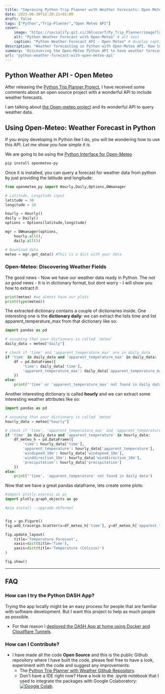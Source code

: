 ```yaml
---
title: "Improving Python Trip Planner with Weather Forecasts: Open Meteo API"
date: 2023-06-30T15:20:21+01:00
draft: false
tags: ["Python","Trip-Planner","Open Meteo API"]
cover:
    image: "https://socialify.git.ci/JAlcocerT/Py_Trip_Planner/image?language=1&name=1&theme=Auto" # image path/url 
    alt: "Python Weather Forecast with Open-Meteo" # alt text
    caption: "Python Weather Forecast API - Open Meteo" # display caption under cover
description: "Weather forecasting in Python with Open-Meteo API. How to use the Python API and including it on the Python Trip Planner App"
summary: 'Discovering the Open-Meteo Python API to have weather forecasts data insights. Installing the library and preparing plots to include them in the Python Trip Planner Dash App.'
url: 'python-weather-forecast-with-open-meteo-api'
---
```


## Python Weather API - Open Meteo


After releasing the [Python Trip Planner Project](https://fossengineer.com/python-trip-planner/), I have received some comments about an open source project with a wonderful API to include weather forecasts.

I am talking about [the Open-meteo project](https://open-meteo.com/ "Open Meteo Project {rel='nofollow'}") and its wonderful API to query weather data.

<!-- <https://github.com/open-meteo/open-meteo>
<https://github.com/open-meteo/open-meteo#who-is-using-open-meteo>
<https://github.com/m0rp43us/openmeteopy> -->

## Using Open-Meteo: Weather Forecast in Python

<!-- 

<https://api.open-meteo.com/v1/forecast?latitude=52.52&longitude=13.41&hourly=temperature_2m> -->

If you enjoy developing in Python like I do, you will be wondering how to use this API. *Let me show you how simple it is.*

We are going to be using the [Python Interface for Open-Meteo](https://pypi.org/project/openmeteo-py/ "Open Meteo Project {rel='nofollow'}") 

```sh
pip install openmeteo-py
```

Once it is installed, you can query a forecast for weather data from python by just providing the latitude and longitude:

```py
from openmeteo_py import Hourly,Daily,Options,OWmanager

# Latitude, Longitude input
latitude = 30
longitude = 20

hourly = Hourly()
daily = Daily()
options = Options(latitude,longitude)

mgr = OWmanager(options,
    hourly.all(),
    daily.all())

# Download data
meteo = mgr.get_data() #This is a dict with your data
```

### Open-Meteo: Discovering Weather Fields

The good news - Now we have our weather data ready in Python.
The *not so good* news - It is in dictionary format, but dont worry - I will show you how to extract it


```py
print(meteo) #we almost have our plots
print(type(meteo))
```

The extracted dictionary contains a couple of dictionaries inside. One interesting one is the **dictionary daily**: we can extract the lists time and list apparent_temperature_max from that dictionary like so:

```py
import pandas as pd

# assuming that your dictionary is called `meteo`
daily_data = meteo["daily"]

# check if 'time' and 'apparent_temperature_max' are in daily_data
if 'time' in daily_data and 'apparent_temperature_max' in daily_data:
    df = pd.DataFrame({
        'time': daily_data['time'],
        'apparent_temperature_max': daily_data['apparent_temperature_max']
    })
else:
    print("'time' or 'apparent_temperature_max' not found in daily data")
```

Another interesting dictionary is called **hourly** and we can extract some interesting weather attributes like so:

```py
import pandas as pd

# assuming that your dictionary is called `meteo`
hourly_data = meteo["hourly"]

# check if 'time', 'apparent_temperature_max' and 'apparent_temperature_min' are in daily_data
if 'time' in daily_data and 'apparent_temperature' in hourly_data:
    df_meteo_h = pd.DataFrame({
        'time': hourly_data['time'],
        'apparent_temperature': hourly_data['apparent_temperature'],
        'windspeed_10m': hourly_data['windspeed_10m'],
        'winddirection_10m': hourly_data['winddirection_10m'],
        'precipitation': hourly_data['precipitation']
    })
else:
    print("'time', 'apparent_temperature' not found in daily data")
```

Now that we have a great pandas dataframe, lets create some plots:

```py
#import plotly.express as px
import plotly.graph_objects as go

#pip install --upgrade nbformat


fig = go.Figure()
fig.add_trace(go.Scatter(x=df_meteo_h['time'], y=df_meteo_h['apparent_temperature'], name='Temperature', line=dict(color='green')))

fig.update_layout(
    title='Temperature Forecast',
    xaxis=dict(title='Time'),
    yaxis=dict(title='Temperature (Celsius)')
)

fig.show()
```

--- 

## FAQ

### How can I try the Python DASH App?

Trying the app locally might be an easy process for people that are familiar with software development. But I want this project to help as much people as possible.

* For that reason I [deployed the DASH App at home using Docker and Cloudflare Tunnels](https://jalcocert.github.io/JAlcocerT/selfhosting-python-dash-apps-with-docker/).


### How can I Contribute?

* I have made all the code **Open Source** and this is the public Github repository where I have built the code, please feel free to have a look, experiment with the code and suggest any improvements:
    * The [Python Trip Planner with Weather Github Repository](https://github.com/JAlcocerT/Py_Trip_Planner "Python Trip Planner DASH Repository {rel='nofollow'}").
    * Don't have a IDE right now? Have a look to the .ipynb notebook that I used to integrate the packages with Google Colaboratory:
 [![Google Colab](/img/OpenInColab.svg)](https://colab.research.google.com/github/JAlcocerT/Py_Trip_Planner/blob/main/TripPlanner.ipynb "Python Trip Planner DASH Google Colab {rel='nofollow'}").